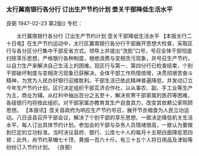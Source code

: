 ### 太行冀南银行各分行  订出生产节约计划  壶关干部降低生活水平
良弼
1947-02-23
第2版()
专栏：

　　太行冀南银行各分行
    订出生产节约计划
    壶关干部降低生活水平
    【本报太行二十日电】在生产节约运动中，太行区冀南银行各分行干部展开思想大检查，采取区行与各分区分行集中干部反省方式。领导上并提出“洗脸”口号，号召全体干部彻底扫除享乐思想，严格银行各种制度，根绝浪费与变相贪污现象，并号召生产节约，以自力生产来解决自己生活上的困难。现区行与第一、第四分行已检查结束，个别干部破坏制度与变相贪污现象已获解决，全体干部工作热情倍增，决贯彻艰苦奋斗精神，为党为人民办好银行迎接胜利。干部生活已依此精神普遍降低，并发动订立今年生产节约计划。区行决定组织干部互济合作社，以从事农、副、手工业等生产为主，商业为辅。从红利中抽出百分之五至十，解决贫寒干部家属的医药等困难，各级银行均将按此组织。对干部家属亦教育其生产自食其力，改变其依赖公家照顾思想。
    【本报讯】壶关县政府为响应生产节约号召，展开节衣缩食为人民立功运动。八日该县召开干部会议，解决了个别干部的享乐思想，一致决定降低机关生活水平，每人订出具体节约计划。参加会的干部与杂务人员情绪很高，一致认为要做到已定的立功标准。当时决议县府、银行、公库七十人的每月十五顿白面降低至四顿；此外，尚节约草帽七十顶，黄烟一百六十斤。有三十五个人将日用品及津贴等纷纷订入节约计划。
                                   （良弼）
